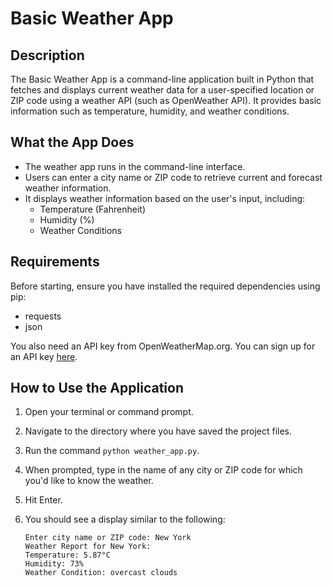 # Basic Weather App

## Description

The Basic Weather App is a command-line application built in Python that fetches and displays current weather data for a user-specified location or ZIP code using a weather API (such as OpenWeather API). It provides basic information such as temperature, humidity, and weather conditions.

## What the App Does

- The weather app runs in the command-line interface.
- Users can enter a city name or ZIP code to retrieve current and forecast weather information.
- It displays weather information based on the user's input, including:
    - Temperature (Fahrenheit)
    - Humidity (%)
    - Weather Conditions

## Requirements

Before starting, ensure you have installed the required dependencies using pip:
- requests
- json

You also need an API key from OpenWeatherMap.org. You can sign up for an API key [here](https://openweathermap.org/api).

## How to Use the Application

1. Open your terminal or command prompt.
2. Navigate to the directory where you have saved the project files.
3. Run the command `python weather_app.py`.
4. When prompted, type in the name of any city or ZIP code for which you'd like to know the weather.
5. Hit Enter.
6. You should see a display similar to the following:

    ```
    Enter city name or ZIP code: New York
    Weather Report for New York:
    Temperature: 5.87°C
    Humidity: 73%
    Weather Condition: overcast clouds
    ```

